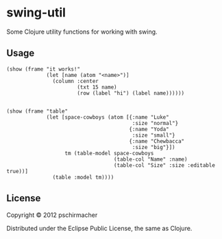 # swing-util

Some Clojure utility functions for working with swing.

## Usage

	(show (frame "it works!"
	             (let [name (atom "<name>")]
	               (column :center
	                       (txt 15 name)
	                       (row (label "hi") (label name))))))


	(show (frame "table"
	             (let [space-cowboys (atom [{:name "Luke"
	                                         :size "normal"}
	                                        {:name "Yoda"
	                                         :size "small"}
	                                        {:name "Chewbacca"
	                                         :size "big"}])
	                   tm (table-model space-cowboys
	                                   (table-col "Name" :name)
	                                   (table-col "Size" :size :editable true))]
	               (table :model tm))))

## License

Copyright © 2012 pschirmacher

Distributed under the Eclipse Public License, the same as Clojure.
